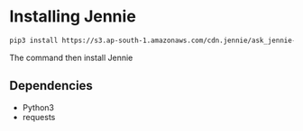# Installing Jennie

```bash
pip3 install https://s3.ap-south-1.amazonaws.com/cdn.jennie/ask_jennie-0.0.1-py3-none-any.whl
```
The command then install Jennie

## Dependencies

- Python3
- requests

